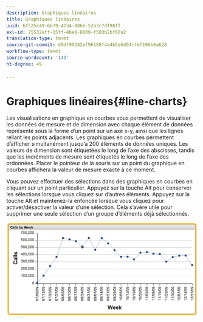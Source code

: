```yaml
---
description: Graphiques linéaires
title: Graphiques linéaires
uuid: 6f525c49-6679-4234-886b-52a3c7df98ff
exl-id: 75532aff-15ff-4be8-8000-f503b2bf60a2
translation-type: tm+mt
source-git-commit: d9df90242ef96188f4e4b5e6d04cfef196b0a628
workflow-type: tm+mt
source-wordcount: '143'
ht-degree: 4%

---
```


# Graphiques linéaires{#line-charts}

Les visualisations en graphique en courbes vous permettent de visualiser les données de mesure et de dimension avec chaque élément de données représenté sous la forme d’un point sur un axe x-y, ainsi que les lignes reliant les points adjacents. Les graphiques en courbes permettent d’afficher simultanément jusqu’à 200 éléments de données uniques. Les valeurs de dimension sont étiquetées le long de l’axe des abscisses, tandis que les incréments de mesure sont étiquetés le long de l’axe des ordonnées. Placer le pointeur de la souris sur un point du graphique en courbes affichera la valeur de mesure exacte à ce moment.

Vous pouvez effectuer des sélections dans des graphiques en courbes en cliquant sur un point particulier. Appuyez sur la touche Alt pour conserver les sélections lorsque vous cliquez sur d’autres éléments. Appuyez sur la touche Alt et maintenez-la enfoncée lorsque vous cliquez pour activer/désactiver la valeur d’une sélection. Cela s’avère utile pour supprimer une seule sélection d’un groupe d’éléments déjà sélectionnés.

![](assets/line_chart.png)
